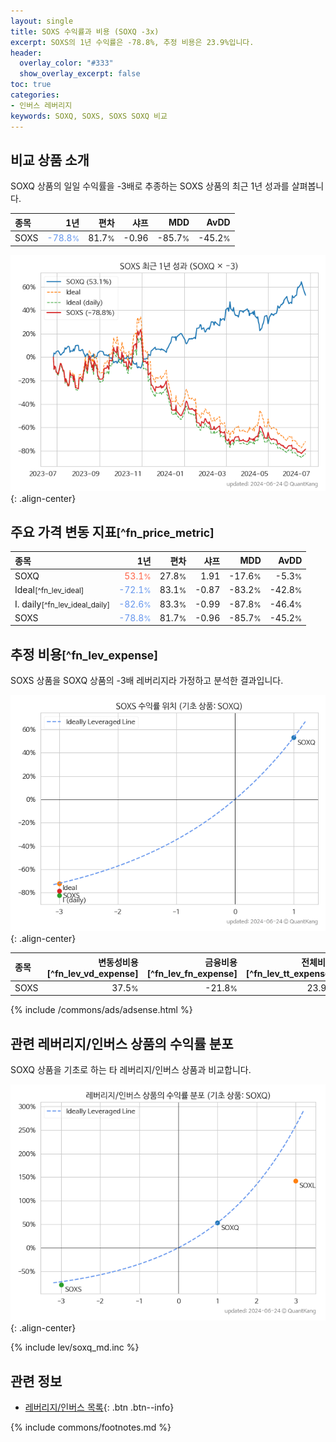 ```yaml
---
layout: single
title: SOXS 수익률과 비용 (SOXQ -3x)
excerpt: SOXS의 1년 수익률은 -78.8%, 추정 비용은 23.9%입니다.
header:
  overlay_color: "#333"
  show_overlay_excerpt: false
toc: true
categories:
- 인버스 레버리지
keywords: SOXQ, SOXS, SOXS SOXQ 비교
---
```


## 비교 상품 소개


SOXQ 상품의 일일 수익률을 -3배로 추종하는 SOXS 상품의 최근 1년 성과를 살펴봅니다.





| **종목** | **1년** | **편차** | **샤프** | **MDD** | **AvDD** |
| :------------ | ------: | -----------: | -------: | ------: | -------: |
| SOXS | <span style="color: cornflowerblue">-78.8<small>%</small></span> | 81.7<small>%</small> | -0.96 | -85.7<small>%</small> | -45.2<small>%</small> |

<!-- more -->


![SOXS](/lev/images/soxs.png){: .align-center}


## 주요 가격 변동 지표<small>[^fn_price_metric]</small>


| **종목** | **1년** | **편차** | **샤프** | **MDD** | **AvDD** |
| :------------ | ------: | -----------: | -------: | ------: | -------: |
| SOXQ | <span style="color: tomato">53.1<small>%</small></span> | 27.8<small>%</small> | 1.91 | -17.6<small>%</small> | -5.3<small>%</small> |
| Ideal<small>[^fn_lev_ideal]</small> | <span style="color: cornflowerblue">-72.1<small>%</small></span> | 83.1<small>%</small> | -0.87 | -83.2<small>%</small> | -42.8<small>%</small> |
| I. daily<small>[^fn_lev_ideal_daily]</small> | <span style="color: cornflowerblue">-82.6<small>%</small></span> | 83.3<small>%</small> | -0.99 | -87.8<small>%</small> | -46.4<small>%</small> |
| SOXS | <span style="color: cornflowerblue">-78.8<small>%</small></span> | 81.7<small>%</small> | -0.96 | -85.7<small>%</small> | -45.2<small>%</small> |


## 추정 비용<small>[^fn_lev_expense]</small><a id="expense"></a>

SOXS 상품을 SOXQ 상품의 -3배 레버리지라 가정하고 분석한 결과입니다.

![SOXS](/lev/images/soxs_ideal.png){: .align-center}

| **종목** | **변동성비용**[^fn_lev_vd_expense] | **금융비용**[^fn_lev_fn_expense] | **전체비용**[^fn_lev_tt_expense] |
| :------------ | ------: | -----------: | -------: |
| SOXS | 37.5<small>%</small> | -21.8<small>%</small> | 23.9<small>%</small> |

{% include /commons/ads/adsense.html %}



## 관련 레버리지/인버스 상품의 수익률 분포

SOXQ 상품을 기초로 하는 타 레버리지/인버스 상품과 비교합니다.

![SOXQ](/lev/images/soxq_ideal.png){: .align-center}

{% include lev/soxq_md.inc %}


## 관련 정보

- [레버리지/인버스 목록](/lev/){: .btn .btn--info}

{% include commons/footnotes.md %}